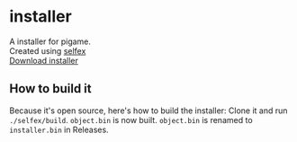 # installer
A installer for pigame.<br/>
Created using [selfex](https://github.com/nift4/selfex)<br/>
[Download installer](https://pigamedrv.github.io/userdoc/installer.bin)
## How to build it
Because it's open source, here's how to build the installer:
Clone it and run `./selfex/build`. `object.bin` is now built.
`object.bin` is renamed to `installer.bin` in Releases.
